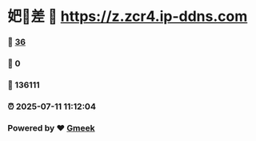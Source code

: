 # 妑🔭差 :link: https://z.zcr4.ip-ddns.com 
### :page_facing_up: [36](https://z.zcr4.ip-ddns.com/tag.html) 
### :speech_balloon: 0 
### :hibiscus: 136111 
### :alarm_clock: 2025-07-11 11:12:04 
### Powered by :heart: [Gmeek](https://github.com/Meekdai/Gmeek)
